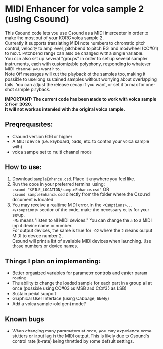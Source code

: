 # MIDI Enhancer for volca sample 2 (using Csound)
This Csound code lets you use Csound as a MIDI intercepter in order to make the most out of your KORG volca sample 2.\
Currently it supports translating MIDI note numbers to chromatic pitch control, velocity to amp level, pitchbend to pitch EG, and modwheel (CC#01) to hicut. Pitchbend range can also be changed with a single variable.\
You can also set up several "groups" in order to set up several sampler instruments, each with customizable polyphony, responding to whatever MIDI channel you want it to.\
Note Off messages will cut the playback of the samples too, making it possible to use long sustained samples without worrying about overlapping tails. You can adjust the release decay if you want, or set it to max for one-shot sample playback.

**IMPORTANT: The current code has been made to work with volca sample 2 from 2020.\
It will not work as intended with the original volca sample.**

## Preqrequisites:
- Csound version 6.16 or higher
- A MIDI device (i.e. keyboard, pads, etc. to control your volca sample with)
- volca sample set to multi channel mode

## How to use:
1. Download ``sampleEnhance.csd``. Place it anywhere you feel like.
2. Run the code in your preferred terminal using: \
`csound "$FILE_LOCATION/sampleEnhance.csd"` OR \
`csound sampleEnhance.csd` directly from the folder where the Csound document is located.
3. You may receive a realtime MIDI error. In the `<CsOptions>...</CsOptions>` section of the code, make the necessary edits for your setup.\
`-Ma` means "listen to all MIDI devices." You can change the `a` to a MIDI input device name or number.\
For output devices, the same is true for `-Q2` where the `2` means output MIDI to device number 2.\
Csound will print a list of available MIDI devices when launching. Use those numbers or device names.

## Things I plan on implementing:
- Better organized variables for parameter controls and easier param routing
- The ability to change the loaded sample for each part in a group all at once (possible using CC#03 as MSB and CC#35 as LSB)
- Sustain pedal support
- Graphical User Interface (using Cabbage, likely)
- Add a volca sample (old gen) mode?

## Known bugs
- When changing many parameters at once, you may experience some stutters or input lag in the MIDI output. This is likely due to Csound's control rate (k-rate) being throttled by some default settings.
